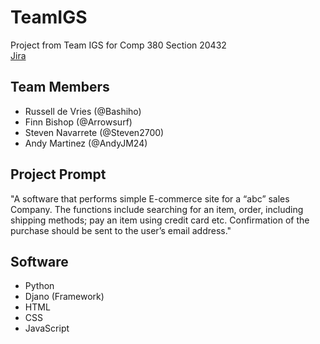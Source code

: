# TeamIGS
Project from Team IGS for Comp 380 Section 20432\
[Jira](https://teamigs.atlassian.net/jira/software/projects/SCRUM/boards/1/backlog)

## Team Members
- Russell de Vries (@Bashiho)
- Finn Bishop (@Arrowsurf)
- Steven Navarrete (@Steven2700)
- Andy Martinez (@AndyJM24)

## Project Prompt
"A software that performs simple E-commerce site for a “abc” sales Company. The functions include searching for
an item, order, including shipping methods; pay an item using credit card etc. Confirmation of the purchase
should be sent to the user’s email address."

## Software
- Python
- Djano (Framework)
- HTML
- CSS
- JavaScript